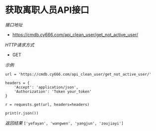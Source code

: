 获取离职人员API接口
===========================

*接口地址*
- https://cmdb.cy666.com/api_clean_user/get_not_active_user/

*HTTP请求方式*
- GET

*示例*

```
url = 'https://cmdb.cy666.com/api_clean_user/get_not_active_user/'

headers = {
    'Accept': 'application/json',
    'Authorization': 'Token your_token'
}

r = requests.get(url, headers=headers)

print(r.json())
```

*返回结果*
`['yefayan', 'wangwen', 'yangjun', 'zoujiayi']`